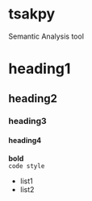 # tsakpy
Semantic Analysis tool

# heading1
## heading2
### heading3
#### heading4
**bold** <br>
`code style` <br>
* list1
* list2


